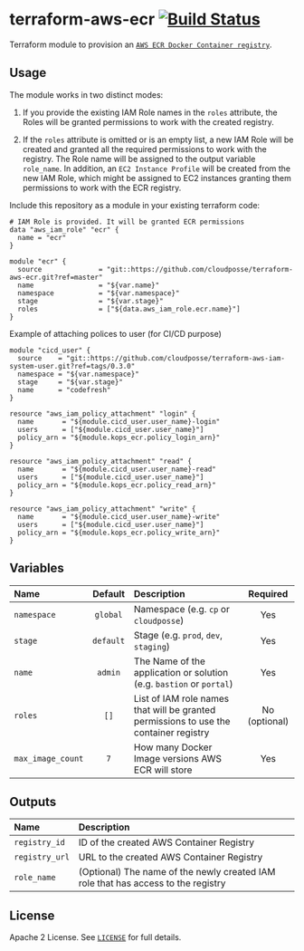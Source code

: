# terraform-aws-ecr [![Build Status](https://travis-ci.org/cloudposse/terraform-aws-ecr.svg)](https://travis-ci.org/cloudposse/terraform-aws-ecr)

Terraform module to provision an [`AWS ECR Docker Container registry`](https://aws.amazon.com/ecr/).


## Usage

The module works in two distinct modes:

1. If you provide the existing IAM Role names in the `roles` attribute, the Roles will be granted permissions to work with the created registry.

2. If the `roles` attribute is omitted or is an empty list, a new IAM Role will be created and granted all the required permissions to work with the registry.
The Role name will be assigned to the output variable `role_name`.
In addition, an `EC2 Instance Profile` will be created from the new IAM Role, which might be assigned to EC2 instances granting them permissions to work with the ECR registry.


Include this repository as a module in your existing terraform code:

```hcl
# IAM Role is provided. It will be granted ECR permissions
data "aws_iam_role" "ecr" {
  name = "ecr"
}

module "ecr" {
  source              = "git::https://github.com/cloudposse/terraform-aws-ecr.git?ref=master"
  name                = "${var.name}"
  namespace           = "${var.namespace}"
  stage               = "${var.stage}"
  roles               = ["${data.aws_iam_role.ecr.name}"]
}
```

Example of attaching polices to user (for CI/CD purpose)

```hcl
module "cicd_user" {
  source    = "git::https://github.com/cloudposse/terraform-aws-iam-system-user.git?ref=tags/0.3.0"
  namespace = "${var.namespace}"
  stage     = "${var.stage}"
  name      = "codefresh"
}

resource "aws_iam_policy_attachment" "login" {
  name       = "${module.cicd_user.user_name}-login"
  users      = ["${module.cicd_user.user_name}"]
  policy_arn = "${module.kops_ecr.policy_login_arn}"
}

resource "aws_iam_policy_attachment" "read" {
  name       = "${module.cicd_user.user_name}-read"
  users      = ["${module.cicd_user.user_name}"]
  policy_arn = "${module.kops_ecr.policy_read_arn}"
}

resource "aws_iam_policy_attachment" "write" {
  name       = "${module.cicd_user.user_name}-write"
  users      = ["${module.cicd_user.user_name}"]
  policy_arn = "${module.kops_ecr.policy_write_arn}"
}
```


## Variables

|  Name                        |  Default       |  Description                                                                                             | Required|
|:-----------------------------|:--------------:|:---------------------------------------------------------------------------------------------------------|:-------------:|
| `namespace`                  | `global`       | Namespace (e.g. `cp` or `cloudposse`)                                                                    | Yes           |
| `stage`                      | `default`      | Stage (e.g. `prod`, `dev`, `staging`)                                                                    | Yes           |
| `name`                       | `admin`        | The Name of the application or solution  (e.g. `bastion` or `portal`)                                    | Yes           |
| `roles`                      | `[]`           | List of IAM role names that will be granted permissions to use the container registry                    | No (optional) |
| `max_image_count`            | `7`            | How many Docker Image versions AWS ECR will store | Yes |


## Outputs

| Name                | Description                                                                             |
|:--------------------|:----------------------------------------------------------------------------------------|
| `registry_id`       | ID of the created AWS Container Registry                                                |
| `registry_url`      | URL to the created AWS Container Registry                                               |
| `role_name`         | (Optional) The name of the newly created IAM role that has access to the registry       |


## License

Apache 2 License. See [`LICENSE`](LICENSE) for full details.
